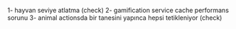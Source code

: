 1- hayvan seviye atlatma (check)
2- gamification service cache performans sorunu 
3- animal actionsda bir tanesini yapınca hepsi tetikleniyor (check)

